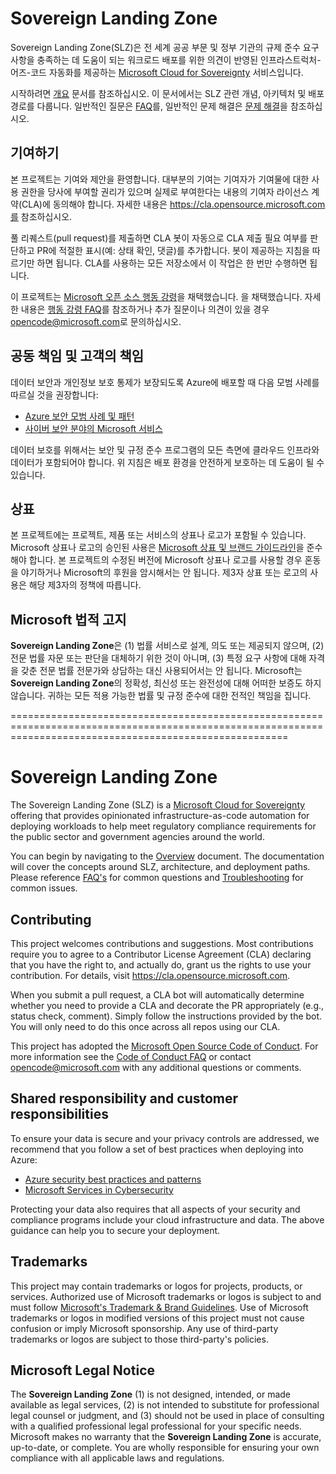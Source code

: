 # Sovereign Landing Zone

 Sovereign Landing Zone(SLZ)은 전 세계 공공 부문 및 정부 기관의 규제 준수 요구 사항을 충족하는 데 도움이 되는 워크로드 배포를 위한 의견이 반영된 인프라스트럭처-어즈-코드 자동화를 제공하는 [Microsoft Cloud for Sovereignty](https://microsoft.com/sovereignty) 서비스입니다. 

시작하려면 [개요](/docs/01-Overview.md) 문서를 참조하십시오. 이 문서에서는 SLZ 관련 개념, 아키텍처 및 배포 경로를 다룹니다. 일반적인 질문은 [FAQ](/docs/12-FAQ.md)를, 일반적인 문제 해결은 [문제 해결](/docs/13-Troubleshooting.md)을 참조하십시오.

## 기여하기

본 프로젝트는 기여와 제안을 환영합니다. 대부분의 기여는 기여자가 기여물에 대한 사용 권한을 당사에 부여할 권리가 있으며 실제로 부여한다는 내용의 기여자 라이선스 계약(CLA)에 동의해야 합니다. 
자세한 내용은 https://cla.opensource.microsoft.com를 참조하십시오.

풀 리퀘스트(pull request)를 제출하면 CLA 봇이 자동으로 CLA 제출 필요 여부를 판단하고
PR에 적절한 표시(예: 상태 확인, 댓글)를 추가합니다. 봇이 제공하는 지침을 따르기만 하면 됩니다.
CLA를 사용하는 모든 저장소에서 이 작업은 한 번만 수행하면 됩니다.

이 프로젝트는 [Microsoft 오픈 소스 행동 강령](https://opensource.microsoft.com/codeofconduct/)을 채택했습니다. 을 채택했습니다.
자세한 내용은 [행동 강령 FAQ](https://opensource.microsoft.com/codeofconduct/faq/)를 참조하거나
추가 질문이나 의견이 있을 경우 [opencode@microsoft.com](mailto:opencode@microsoft.com)로 문의하십시오.

## 공동 책임 및 고객의 책임

데이터 보안과 개인정보 보호 통제가 보장되도록 Azure에 배포할 때 다음 모범 사례를 따르실 것을 권장합니다:

- [Azure 보안 모범 사례 및 패턴](https://learn.microsoft.com/azure/security/fundamentals/best-practices-and-patterns)
- [사이버 보안 분야의 Microsoft 서비스](https://learn.microsoft.com/azure/security/fundamentals/services-technologies)
  
데이터 보호를 위해서는 보안 및 규정 준수 프로그램의 모든 측면에 클라우드 인프라와 데이터가 포함되어야 합니다. 위 지침은 배포 환경을 안전하게 보호하는 데 도움이 될 수 있습니다.

## 상표

본 프로젝트에는 프로젝트, 제품 또는 서비스의 상표나 로고가 포함될 수 있습니다. Microsoft 상표나 로고의 승인된 사용은
[Microsoft 상표 및 브랜드 가이드라인](https://www.microsoft.com/legal/intellectualproperty/trademarks/usage/general)을 준수해야 합니다.
본 프로젝트의 수정된 버전에 Microsoft 상표나 로고를 사용할 경우 혼동을 야기하거나 Microsoft의 후원을 암시해서는 안 됩니다.
제3자 상표 또는 로고의 사용은 해당 제3자의 정책에 따릅니다.

## Microsoft 법적 고지

**Sovereign Landing Zone**은 (1) 법률 서비스로 설계, 의도 또는 제공되지 않으며, (2) 전문 법률 자문 또는 판단을 대체하기 위한 것이 아니며, (3) 특정 요구 사항에 대해 자격을 갖춘 전문 법률 전문가와 상담하는 대신 사용되어서는 안 됩니다. Microsoft는 **Sovereign Landing Zone**의 정확성, 최신성 또는 완전성에 대해 어떠한 보증도 하지 않습니다. 귀하는 모든 적용 가능한 법률 및 규정 준수에 대한 전적인 책임을 집니다.

============================================================================================================================================================

# Sovereign Landing Zone

The Sovereign Landing Zone (SLZ) is a [Microsoft Cloud for Sovereignty](https://microsoft.com/sovereignty) offering that provides opinionated infrastructure-as-code automation for deploying workloads to help meet regulatory compliance requirements for the public sector and government agencies around the world. 

You can begin by navigating to the [Overview](/docs/01-Overview.md) document. The documentation will cover the concepts around SLZ, architecture, and deployment paths. Please reference [FAQ's](/docs/12-FAQ.md) for common questions and [Troubleshooting](/docs/13-Troubleshooting.md) for common issues.

## Contributing

This project welcomes contributions and suggestions.  Most contributions require you to agree to a
Contributor License Agreement (CLA) declaring that you have the right to, and actually do, grant us
the rights to use your contribution. For details, visit https://cla.opensource.microsoft.com.

When you submit a pull request, a CLA bot will automatically determine whether you need to provide
a CLA and decorate the PR appropriately (e.g., status check, comment). Simply follow the instructions
provided by the bot. You will only need to do this once across all repos using our CLA.

This project has adopted the [Microsoft Open Source Code of Conduct](https://opensource.microsoft.com/codeofconduct/).
For more information see the [Code of Conduct FAQ](https://opensource.microsoft.com/codeofconduct/faq/) or
contact [opencode@microsoft.com](mailto:opencode@microsoft.com) with any additional questions or comments.

## Shared responsibility and customer responsibilities

To ensure your data is secure and your privacy controls are addressed, we recommend that you follow a set of best practices when deploying into Azure:

- [Azure security best practices and patterns](https://learn.microsoft.com/azure/security/fundamentals/best-practices-and-patterns)
- [Microsoft Services in Cybersecurity](https://learn.microsoft.com/azure/security/fundamentals/services-technologies)
  
Protecting your data also requires that all aspects of your security and compliance programs include your cloud infrastructure and data. The above guidance can help you to secure your deployment.

## Trademarks

This project may contain trademarks or logos for projects, products, or services. Authorized use of Microsoft
trademarks or logos is subject to and must follow
[Microsoft's Trademark & Brand Guidelines](https://www.microsoft.com/legal/intellectualproperty/trademarks/usage/general).
Use of Microsoft trademarks or logos in modified versions of this project must not cause confusion or imply Microsoft sponsorship.
Any use of third-party trademarks or logos are subject to those third-party's policies.

## Microsoft Legal Notice

The **Sovereign Landing Zone** (1) is not designed, intended, or made available as legal services, (2) is not intended to substitute for professional legal counsel or judgment, and (3) should not be used in place of consulting with a qualified professional legal professional for your specific needs. Microsoft makes no warranty that the **Sovereign Landing Zone** is accurate, up-to-date, or complete. You are wholly responsible for ensuring your own compliance with all applicable laws and regulations.
